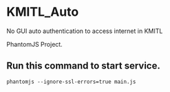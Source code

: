 # KMITL_Auto
No GUI auto authentication to access internet in KMITL 

PhantomJS Project.

Run this command to start service.
----------------------------------
```
phantomjs --ignore-ssl-errors=true main.js 
```
